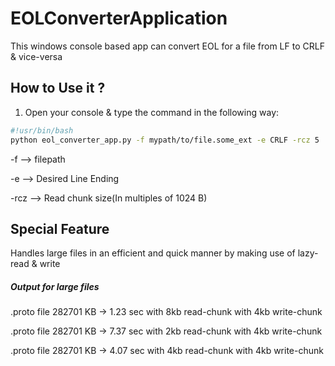 # EOLConverterApplication
This windows console based app can convert EOL for a file from LF to CRLF &amp; vice-versa

## How to Use it ?
1) Open your console & type the command in the following way:
```bash
#!usr/bin/bash
python eol_converter_app.py -f mypath/to/file.some_ext -e CRLF -rcz 5
```
-f --> filepath

-e --> Desired Line Ending

-rcz --> Read chunk size(In multiples of 1024 B)

## Special Feature
Handles large files in an efficient and quick manner by making use of lazy-read & write

##### Output for large files

.proto file 282701 KB -> 1.23 sec with 8kb read-chunk with 4kb write-chunk

.proto file 282701 KB -> 7.37 sec with 2kb read-chunk with 4kb write-chunk

.proto file 282701 KB -> 4.07 sec with 4kb read-chunk with 4kb write-chunk
